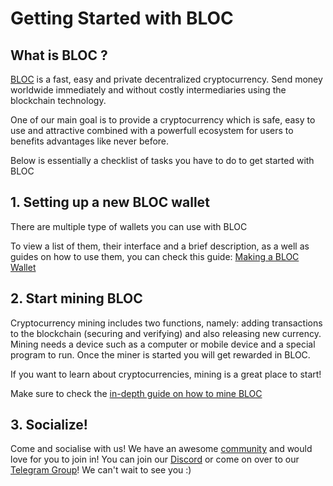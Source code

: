 # **Getting Started with BLOC**

## **What is BLOC ?**

[BLOC](https://bloc.money) is a fast, easy and private decentralized cryptocurrency. Send money worldwide immediately and without costly intermediaries using the blockchain technology.

One of our main goal is to provide a cryptocurrency which is safe, easy to use and attractive combined with a powerfull ecosystem for users to benefits advantages like never before.

Below is essentially a checklist of tasks you have to do to get started with BLOC

## **1. Setting up a new BLOC wallet**

There are multiple type of wallets you can use with BLOC

To view a list of them, their interface and a brief description, as a well as guides on how to use them, you can check this guide: [Making a BLOC Wallet](../wallets/Making-a-Wallet.md)

## **2. Start mining BLOC**

Cryptocurrency mining includes two functions, namely: adding transactions to the blockchain (securing and verifying) and also releasing new currency. Mining needs a device such as a computer or mobile device and a special program to run. Once the miner is started you will get rewarded in BLOC.

If you want to learn about cryptocurrencies, mining is a great place to start!

Make sure to check the [in-depth guide on how to mine BLOC](../mining/What-is-mining.md)

## **3. Socialize!**

Come and socialise with us! We have an awesome [community](../about/Community.md) and would love for you to join in!
You can join our [Discord](https://discord.gg/5Buudya) or come on over to our [Telegram Group](https://t.me/bloc_money)! We can't wait to see you :)